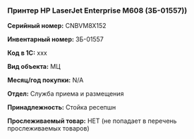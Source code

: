 ###  Принтер HP LaserJet Enterprise M608 (ЗБ-01557)) </br>

**Серийный номер:** CNBVM8X152 </br>

**Инвентарный номер:** ЗБ-01557 </br>

**Код в 1С:** xxx </br> 

**Вид объекта:** МЦ

**Месяц/год покупки:** N/A </br>

**Отдел:** Служба приема и размещения </br>

**Принадлежность:** Стойка ресепшн</br>

**Прослеживаемый товар:** НЕТ (не попадает в перечень прослеживаемых товаров)
